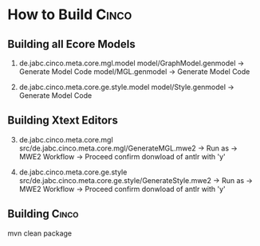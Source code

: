 # How to Build <span style="font-variant: small-caps">Cinco</span>
## Building all Ecore Models

1. de.jabc.cinco.meta.core.mgl.model
 model/GraphModel.genmodel -> Generate Model Code
 model/MGL.genmodel -> Generate Model Code

2. de.jabc.cinco.meta.core.ge.style.model
 model/Style.genmodel -> Generate Model Code 

## Building Xtext Editors

3. de.jabc.cinco.meta.core.mgl
 src/de.jabc.cinco.meta.core.mgl/GenerateMGL.mwe2 -> Run as -> MWE2 Workflow -> Proceed
confirm donwload of antlr with 'y'

4. de.jabc.cinco.meta.core.ge.style
 src/de.jabc.cinco.meta.core.ge.style/GenerateStyle.mwe2 -> Run as -> MWE2 Workflow -> Proceed
confirm donwload of antlr with 'y'


## Building <span style="font-variant: small-caps">Cinco</span>
mvn clean package



